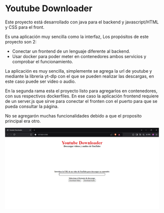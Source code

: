 <h1>Youtube Downloader</h1>
<p>Este proyecto está desarrollado con java para el backend y javascript/HTML y CSS para el front.</p>    
<p>Es una aplicación muy sencilla como la interfaz, Los propósitos de este proyecto son 2: <ul>
  <li> Conectar un frontend de un lenguaje diferente al backend.</li>
  <li> Usar docker para poder meter en contenedores ambos servicios y comprobar el funcionamiento.</li>
</ul></p>
<p>La aplicación es muy sencilla, simplemente se agrega la url de youtube y mediante la libreria yt-dlp con el que se pueden realizar las descargas,
en este caso puede ser video o audio.</p>
<p>En la segunda rama esta el proyecto listo para agregarlos en contenedores, con sus respectivos dockerfiles. En ese caso la aplicación frontend requiere de un server.js
que sirve para conectar el fronten con el puerto para que se pueda consultar la página.</p>
<p>No se agregarón muchas funcionalidades debido a que el proposito principal era otro.</p>

![inicio](https://github.com/Jonathan-Med/YoutubeDownloader/blob/main/inicio.png)
